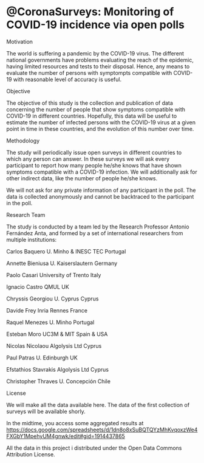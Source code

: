 # @CoronaSurveys: Monitoring of COVID-19 incidence via open polls

Motivation

The world is suffering a pandemic by the COVID-19 virus. The different national governments have problems evaluating the reach of the epidemic, having limited resources and tests to their disposal. Hence, any means to evaluate the number of persons with symptompts compatible with COVID-19 with reasonable level of accuracy is useful.

Objective
 
The objective of this study is the collection and publication of data concerning the number of people that show symptoms compatible with COVID-19 in different countries. Hopefully, this data will be useful to estimate the number of infected persons with the COVID-19 virus at a given point in time in these countries, and the evolution of this number over time.

Methodology

The study will periodically issue open surveys in different countries to which any person can answer. In these surveys we will ask every participant to report how many people he/she knows that have shown symptoms compatible with a COVID-19 infection. We will additionally ask for other indirect data, like the number of people he/she knows.
 
We will not ask for any private information of any participant in the poll. The data is collected anonymously and cannot be backtraced to the participant in the poll.

Research Team

The study is conducted by a team led by the Research Professor Antonio Fernández Anta, and formed by a set of international researchers from multiple institutions:


Carlos Baquero
U. Minho & INESC TEC
Portugal

Annette Bieniusa
U. Kaiserslautern
Germany

Paolo Casari
University of Trento
Italy

Ignacio Castro
QMUL
UK

Chryssis Georgiou
U. Cyprus
Cyprus

Davide Frey
Inria Rennes
France

Raquel Menezes
U. Minho
Portugal

Esteban Moro
UC3M & MIT
Spain & USA

Nicolas Nicolaou
Algolysis Ltd
Cyprus

Paul Patras
U. Edinburgh
UK

Efstathios Stavrakis
Algolysis Ltd
Cyprus

Christopher Thraves
U. Concepción
Chile

License

We will make all the data available here. The data of the first collection of surveys will be available shorly.

In the midtime, you access some aggregated results at https://docs.google.com/spreadsheets/d/1dn8o8xSuBQTQYzMhKvqoxzWe4FXGbY1MpehyUM4gnwk/edit#gid=1914437865

All the data in this project i distributed under the Open Data Commons Attribution License.

